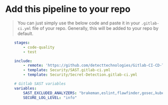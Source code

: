 # Add this pipeline to your repo

>You can just simply use the below code and paste it in your `.gitlab-ci.yml` file of your repo. Generally, this will be added to your repo by default.   

```yaml
    stages:
        - code-quality
        - test

    include:
        - remote: 'https://github.com/detecttechnologies/Gitlab-CI-CD-Templates/raw/main/code-quality/python/.gitlab-ci.yml'
        - template: Security/SAST.gitlab-ci.yml
        - template: Security/Secret-Detection.gitlab-ci.yml

    # Gitlab SAST variables
    variables:
        SAST_EXCLUDED_ANALYZERS: "brakeman,eslint,flawfinder,gosec,kubesec,mobsf,nodejs-scan,phpcs-security-audit,pmd-apex,security-code-scan,semgrep,sobelow,spotbugs"
        SECURE_LOG_LEVEL: "info"
```